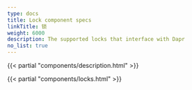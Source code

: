 ```yaml
---
type: docs
title: Lock component specs
linkTitle: 锁
weight: 6000
description: The supported locks that interface with Dapr
no_list: true
---
```


{{< partial "components/description.html" >}}

{{< partial "components/locks.html" >}}
